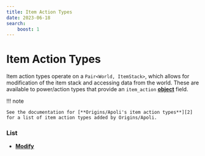 ```yaml
---
title: Item Action Types
date: 2023-06-18
search:
    boost: 1
---
```


#   Item Action Types

Item action types operate on a `Pair<World, ItemStack>`, which allows for modification of the item stack and accessing data from the world. These are available to power/action types that provide an `item_action` [**object**][1] field.


!!! note

    See the documentation for [**Origins/Apoli's item action types**][2] for a list of item action types added by Origins/Apoli.


### List

* [**Modify**](item_action_types/modify.md)



[1]: https://origins.readthedocs.io/en/latest/types/data_types/object
[2]: https://origins.readthedocs.io/en/latest/types/item_action_types

